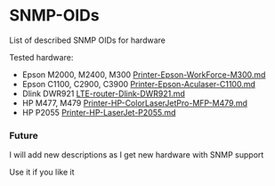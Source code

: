 # SNMP-OIDs
List of described SNMP OIDs for hardware

Tested hardware:
- Epson M2000, M2400, M300 [Printer-Epson-WorkForce-M300.md](Printer-Epson-WorkForce-M300.md)
- Epson C1100, C2900, C3900 [Printer-Epson-Aculaser-C1100.md](Printer-Epson-Aculaser-C1100.md)
- Dlink DWR921 [LTE-router-Dlink-DWR921.md](LTE-router-Dlink-DWR921.md)
- HP M477, M479 [Printer-HP-ColorLaserJetPro-MFP-M479.md](Printer-HP-ColorLaserJetPro-MFP-M479.md)
- HP P2055 [Printer-HP-LaserJet-P2055.md](Printer-HP-LaserJet-P2055.md)



### Future
I will add new descriptions as I get new hardware with SNMP support


Use it if you like it

